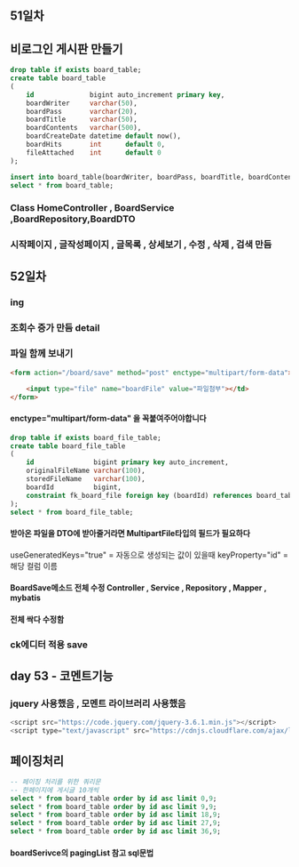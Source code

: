 ## 51일차
## 비로그인 게시판 만들기

```sql
drop table if exists board_table;
create table board_table
(
    id              bigint auto_increment primary key,
    boardWriter     varchar(50),
    boardPass       varchar(20),
    boardTitle      varchar(50),
    boardContents   varchar(500),
    boardCreateDate datetime default now(),
    boardHits       int      default 0,
    fileAttached    int      default 0
);

insert into board_table(boardWriter, boardPass, boardTitle, boardContents) value('아무나','1234','아무나1','일단틀어');
select * from board_table;
```
### Class HomeController , BoardService ,BoardRepository,BoardDTO

### 시작페이지 , 글작성페이지 , 글목록 , 상세보기 , 수정 , 삭제 , 검색 만듬

## 52일차
### ing

### 조회수 증가 만듬 detail
### 파일 함께 보내기
```Html
<form action="/board/save" method="post" enctype="multipart/form-data">

    <input type="file" name="boardFile" value="파일첨부"></td>
</form>
```
####  enctype="multipart/form-data" 을 꼭붙여주어야합니다

```sql
drop table if exists board_file_table;
create table board_file_table
(
    id               bigint primary key auto_increment,
    originalFileName varchar(100),
    storedFileName   varchar(100),
    boardId          bigint,
    constraint fk_board_file foreign key (boardId) references board_table (id) on delete cascade
);
select * from board_file_table;
```
#### 받아온 파일을 DTO에 받아줄거라면 MultipartFile타입의 필드가 필요하다

useGeneratedKeys="true" = 자동으로 생성되는 값이 있을때 
keyProperty="id" = 해당 컬럼 이름

#### BoardSave메소드 전체 수정 Controller , Service , Repository , Mapper , mybatis
#### 전체 싹다 수정함

### ck에디터 적용 save

## day 53 - 코멘트기능
### jquery 사용했음 , 모멘트 라이브러리 사용했음
```javascript
<script src="https://code.jquery.com/jquery-3.6.1.min.js"></script>
<script type="text/javascript" src="https://cdnjs.cloudflare.com/ajax/libs/moment.js/2.24.0/moment.min.js"></script>
```

## 페이징처리
``` sql
-- 페이징 처리를 위한 쿼리문
-- 한페이지에 게시글 10개씩
select * from board_table order by id asc limit 0,9;
select * from board_table order by id asc limit 9,9;
select * from board_table order by id asc limit 18,9;
select * from board_table order by id asc limit 27,9;
select * from board_table order by id asc limit 36,9;
```
#### boardSerivce의 pagingList 참고 sql문법